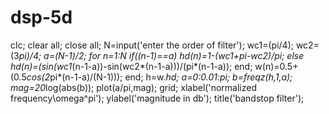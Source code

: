 # dsp-5d
clc;
clear all;
close all;
N=input('enter the order of filter');
wc1=(pi/4);
wc2=(3*pi)/4;
a=(N-1)/2;
for n=1:N
 if((n-1)==a)
 hd(n)=1-(wc1+pi-wc2)/pi;
 else
 hd(n)=(sin(wc1*(n-1-a))-sin(wc2*(n-1-a)))/(pi*(n-1-a));
 end;
 w(n)=0.5+(0.5*cos(2*pi*(n-1-a)/(N-1)));
end;
h=w.*hd;
a=0:0.01:pi;
b=freqz(h,1,a);
mag=20*log(abs(b));
plot(a/pi,mag);
grid;
xlabel('normalized frequency\omega^pi');
ylabel('magnitude in db');
title('bandstop filter');
